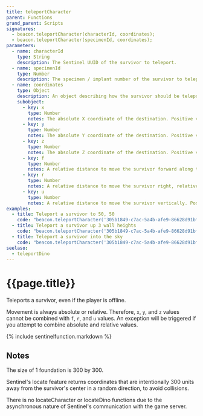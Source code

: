 ```yaml
---
title: teleportCharacter
parent: Functions
grand_parent: Scripts
signatures:
  - beacon.teleportCharacter(characterId, coordinates);
  - beacon.teleportCharacter(specimenId, coordinates);
parameters:
  - name: characterId
    type: String
    description: The Sentinel UUID of the survivor to teleport.
  - name: specimenId
    type: Number
    description: The specimen / implant number of the survivor to teleport.
  - name: coordinates
    type: Object
    description: An object describing how the survivor should be teleported.
    subobject:
      - key: x
        type: Number
        notes: The absolute X coordinate of the destination. Positive values are west of longitude 50, negative values are east.
      - key: y
        type: Number
        notes: The absolute Y coordinate of the destination. Positive values are south of latitude 50, negative values are north.
      - key: z
        type: Number
        notes: The absolute Z coordinate of the destination. Positive values are above sea level, negative values are below. However, maps do not always place their oceans at 0, so the concept of sea level is completely arbitrary.
      - key: f
        type: Number
        notes: A relative distance to move the survivor forward along the direction they are facing. Positive values are forward, negative values are backwards.
      - key: r
        type: Number
        notes: A relative distance to move the survivor right, relative to the direction they are facing. Positive values are right, negative values are left.
      - key: u
        type: Number
        notes: A relative distance to move the survivor vertically. Positive values are up, negative values are down.
examples:
  - title: Teleport a survivor to 50, 50
    code: "beacon.teleportCharacter('305b1849-c7ac-5a4b-afe9-86628d91bf23', {x: 0, y: 0});"
  - title: Teleport a survivor up 3 wall heights
    code: "beacon.teleportCharacter('305b1849-c7ac-5a4b-afe9-86628d91bf23', {u: 900});"
  - title: Teleport a survivor into the sky
    code: "beacon.teleportCharacter('305b1849-c7ac-5a4b-afe9-86628d91bf23', {z: 10000});"
seelaso:
  - teleportDino
---
```

# {{page.title}}

Teleports a survivor, even if the player is offline.

Movement is always absolute or relative. Therefore, `x`, `y`, and `z` values cannot be combined with `f`, `r`, and `u` values. An exception will be triggered if you attempt to combine absolute and relative values.

{% include sentinelfunction.markdown %}

## Notes

The size of 1 foundation is 300 by 300.

Sentinel's locate feature returns coordinates that are intentionally 300 units away from the survivor's center in a random direction, to avoid collisions.

There is no locateCharacter or locateDino functions due to the asynchronous nature of Sentinel's communication with the game server.
